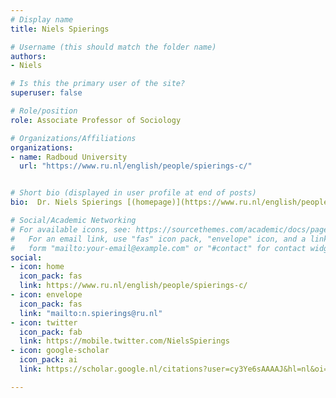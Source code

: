 ```yaml
---
# Display name
title: Niels Spierings

# Username (this should match the folder name)
authors:
- Niels

# Is this the primary user of the site?
superuser: false

# Role/position
role: Associate Professor of Sociology

# Organizations/Affiliations
organizations:
- name: Radboud University
  url: "https://www.ru.nl/english/people/spierings-c/"


# Short bio (displayed in user profile at end of posts)
bio:  Dr. Niels Spierings [(homepage)](https://www.ru.nl/english/people/spierings-c/) works on issues of inequality and participation, with particular foci on gender, politics, and islam. On these topics academia, media and society are often flooded with simplism and overgeneralizations. He hopes his research contributes to more accurate knowledge, understanding and some empathy. 

# Social/Academic Networking
# For available icons, see: https://sourcethemes.com/academic/docs/page-builder/#icons
#   For an email link, use "fas" icon pack, "envelope" icon, and a link in the
#   form "mailto:your-email@example.com" or "#contact" for contact widget.
social:
- icon: home
  icon_pack: fas
  link: https://www.ru.nl/english/people/spierings-c/
- icon: envelope
  icon_pack: fas
  link: "mailto:n.spierings@ru.nl"
- icon: twitter
  icon_pack: fab
  link: https://mobile.twitter.com/NielsSpierings
- icon: google-scholar
  icon_pack: ai
  link: https://scholar.google.nl/citations?user=cy3Ye6sAAAAJ&hl=nl&oi=ao

---
```


